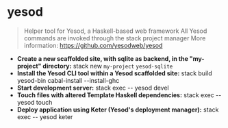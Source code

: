 # yesod
> Helper tool for Yesod, a Haskell-based web framework
> All Yesod commands are invoked through the stack project manager
> More information: <https://github.com/yesodweb/yesod>
- **Create a new scaffolded site, with sqlite as backend, in the "my-project" directory:**
stack new `my-project` `yesod-sqlite`
- **Install the Yesod CLI tool within a Yesod scaffolded site:**
stack build yesod-bin cabal-install --install-ghc
- **Start development server:**
stack exec -- yesod devel
- **Touch files with altered Template Haskell dependencies:**
stack exec -- yesod touch
- **Deploy application using Keter (Yesod's deployment manager):**
stack exec -- yesod keter
